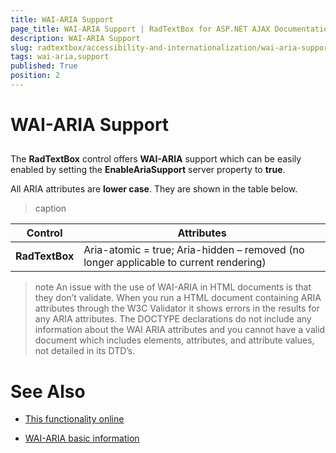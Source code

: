 ```yaml
---
title: WAI-ARIA Support
page_title: WAI-ARIA Support | RadTextBox for ASP.NET AJAX Documentation
description: WAI-ARIA Support
slug: radtextbox/accessibility-and-internationalization/wai-aria-support
tags: wai-aria,support
published: True
position: 2
---
```


# WAI-ARIA Support





## 

The **RadTextBox** control offers **WAI-ARIA** support which can be easily enabled by setting the **EnableAriaSupport** server property to **true**.

All ARIA attributes are **lower case**. They are shown in the table below.


>caption  

|  **Control**  |  **Attributes**  |
| ------ | ------ |
| **RadTextBox** |Aria-atomic = true; Aria-hidden – removed (no longer applicable to current rendering)|


>note An issue with the use of WAI-ARIA in HTML documents is that they don’t validate. When you run a HTML document containing ARIA attributes through the W3C Validator it shows errors in the results for any ARIA attributes. The DOCTYPE declarations do not include any information about the WAI ARIA attributes and you cannot have a valid document which includes elements, attributes, and attribute values, not detailed in its DTD’s.
>


# See Also

 * [This functionality online](https://demos.telerik.com/aspnet-ajax/input/examples/common/waiariasupport/defaultcs.aspx)

 * [WAI-ARIA basic information](https://www.w3.org/WAI/intro/aria)
